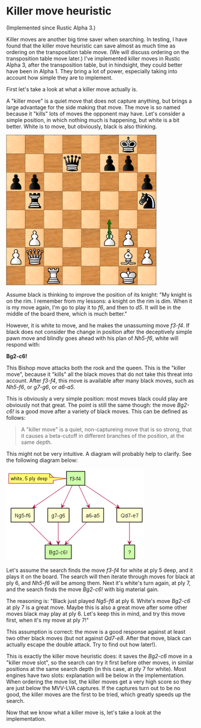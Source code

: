 # Killer move heuristic

(Implemented since Rustic Alpha 3.)

Killer moves are another big time saver when searching. In testing, I have
found that the killer move heuristic can save almost as much time as
ordering on the transposition table move. (We will discuss ordering on the
transposition table move later.) I've implemented killer moves in Rustic
Alpha 3, after the transposition table, but in hindsight, they could better
have been in Alpha 1. They bring a lot of power, especially taking into
account how simple they are to implement.

First let's take a look at what a killer move actually is.

A "killer move" is a quiet move that does not capture anything, but brings
a large advantage for the side making that move. The move is so named
because it "kills" lots of moves the opponent may have. Let's consider a
simple position, in which nothing much is happening, but white is a bit
better. White is to move, but obviously, black is also thinking.

<img src="../../positions/position_2.png" width=400 />

Assume black is thinking to improve the position of its knight: "My knight
is on the rim. I remember from my lessons: a knight on the rim is dim. When
it is my move again, I'm go to play it to _f6_, and then to _d5_. It will
be in the middle of the board there, which is much better."

However, it is white to move, and he makes the unassuming move _f3-f4_. If
black does not consider the change in position after the deceptively simple
pawn move and blindly goes ahead with his plan of _Nh5-f6_, white will
respond with:

__Bg2-c6!__

This Bishop move attacks both the rook and the queen. This is the "killer
move", because it "kills" all the black moves that do not take this threat
into account. After _f3-f4_, this move is available after many black moves,
such as _Nh5-f6_, or _g7-g6_, or _a6-a5_.

This is obviously a very simple position: most moves black could play are
obviously not that great. The point is still the same though: the move
_Bg2-c6!_ is a good move after a variety of black moves. This can be
defined as follows:

> A "killer move" is a quiet, non-captureing move that is so strong, that
> it causes a beta-cutoff in different branches of the position, at the
> same depth.

This might not be very intuitive. A diagram will probably help to clarify.
See the following diagram below:

![](../../diagrams/killer_move.png)

Let's assume the search finds the move _f3-f4_ for white at ply 5 deep, and
it plays it on the board. The search will then iterate through moves for
black at ply 6, and _Nh5-f6_ will be among them. Next it's white's turn
again, at ply 7, and the search finds the move _Bg2-c6!_ with big material
gain.

The reasoning is: "Black just played _Ng5-f6_ at ply 6. White's move
_Bg2-c6_ at ply 7 is a great move. Maybe this is also a great move after
some other moves black may play at ply 6. Let's keep this in mind, and try
this move first, when it's my move at ply 7!"

This assumption is correct: the move is a good response against at least
two other black moves (but not against _Qd7-e8_. After that move, black can
actually escape the double attack. Try to find out how later!).

This is exactly the killer move heuristic does: it saves the _Bg2-c6_ move
in a "killer move slot", so the search can try it first before other moves,
in similar positions at the same search depth (in this case, at ply 7 for
white). Most engines have two slots: explanation will be below in the
implementation. When ordering the move list, the killer moves get a very
high score so they are just below the MVV-LVA captures. If the captures
turn out to be no good, the killer moves are the first to be tried, which
greatly speeds up the search.

Now that we know what a killer move is, let's take a look at the
implementation.
